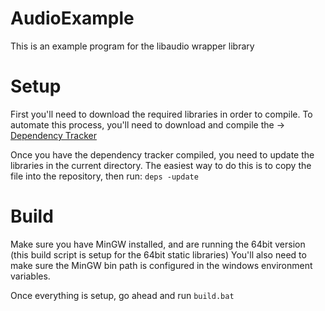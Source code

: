 # AudioExample

This is an example program for the libaudio wrapper library


# Setup

First you'll need to download the required libraries in order to compile. To automate this process, you'll need to download and compile the -> [Dependency Tracker](https://github.com/jmscreation/dependency-tracker)

Once you have the dependency tracker compiled, you need to update the libraries in the current directory. The easiest way to do this is to copy the file into the repository, then run:
`deps -update`

# Build

Make sure you have MinGW installed, and are running the 64bit version (this build script is setup for the 64bit static libraries) 
You'll also need to make sure the MinGW bin path is configured in the windows environment variables.

Once everything is setup, go ahead and run `build.bat`
